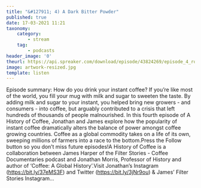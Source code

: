```yaml
---
title: "&#127911; 4) A Dark Bitter Powder"
published: true
date: 17-03-2021 11:21
taxonomy:
    category:
        - stream
    tag:
        - podcasts
header_image: '0'
theurl: https://api.spreaker.com/download/episode/43824269/episode_4_robusta_edit_15_ahoc.mp3
image: artwork-resized.jpg
template: listen
--- 
```

Episode summary: How do you drink your instant coffee? If you’re like most of the world, you fill your mug with milk and sugar to sweeten the taste. By adding milk and sugar to your instant, you helped bring new growers - and consumers - into coffee, but arguably contributed to a crisis that left hundreds of thousands of people malnourished. In this fourth episode of A History of Coffee, Jonathan and James explore how the popularity of instant coffee dramatically alters the balance of power amongst coffee growing countries. Coffee as a global commodity takes on a life of its own, sweeping millions of farmers into a race to the bottom.Press the Follow button so you don’t miss future episodes!A History of Coffee is a collaboration between James Harper of the Filter Stories - Coffee Documentaries podcast and Jonathan Morris, Professor of History and author of ‘Coffee: A Global History’.Visit Jonathan’s Instagram (https://bit.ly/37eMS3F) and Twitter (https://bit.ly/3jNr9ou) & James’ Filter Stories Instagram…
